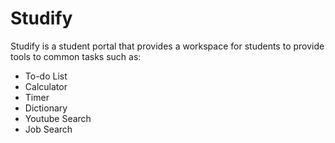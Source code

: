 # Studify

Studify is a student portal that provides a workspace for students to provide tools to common tasks such as:
- To-do List
- Calculator
- Timer
- Dictionary
- Youtube Search
- Job Search
